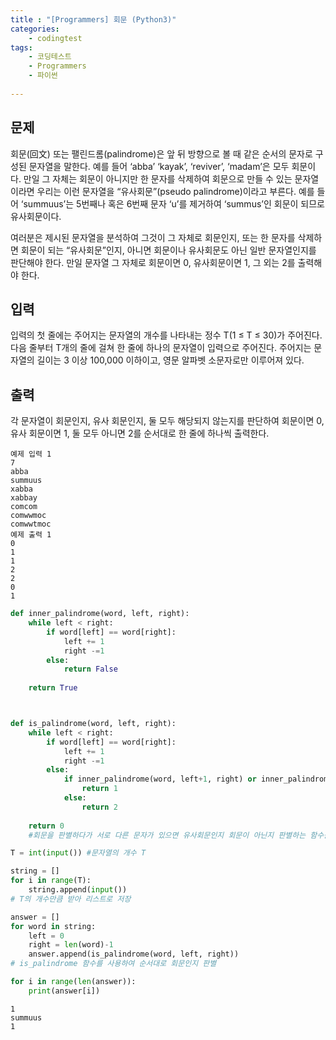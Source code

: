 ```yaml
---
title : "[Programmers] 회문 (Python3)"
categories:
    - codingtest
tags:
    - 코딩테스트
    - Programmers
    - 파이썬
    
---
```


## 문제

회문(回文) 또는 팰린드롬(palindrome)은 앞 뒤 방향으로 볼 때 같은 순서의 문자로 구성된 문자열을 말한다. 예를 들어 ‘abba’ ‘kayak’, ‘reviver’, ‘madam’은 모두 회문이다. 만일 그 자체는 회문이 아니지만 한 문자를 삭제하여 회문으로 만들 수 있는 문자열이라면 우리는 이런 문자열을 “유사회문”(pseudo palindrome)이라고 부른다. 예를 들어 ‘summuus’는 5번째나 혹은 6번째 문자 ‘u’를 제거하여 ‘summus’인 회문이 되므로 유사회문이다.

여러분은 제시된 문자열을 분석하여 그것이 그 자체로 회문인지, 또는 한 문자를 삭제하면 회문이 되는 “유사회문”인지, 아니면 회문이나 유사회문도 아닌 일반 문자열인지를 판단해야 한다. 만일 문자열 그 자체로 회문이면 0, 유사회문이면 1, 그 외는 2를 출력해야 한다. 

## 입력

입력의 첫 줄에는 주어지는 문자열의 개수를 나타내는 정수 T(1 ≤ T ≤ 30)가 주어진다. 다음 줄부터 T개의 줄에 걸쳐 한 줄에 하나의 문자열이 입력으로 주어진다. 주어지는 문자열의 길이는 3 이상 100,000 이하이고, 영문 알파벳 소문자로만 이루어져 있다.

## 출력

각 문자열이 회문인지, 유사 회문인지, 둘 모두 해당되지 않는지를 판단하여 회문이면 0, 유사 회문이면 1, 둘 모두 아니면 2를 순서대로 한 줄에 하나씩 출력한다.

```
예제 입력 1  
7
abba
summuus
xabba
xabbay
comcom
comwwmoc
comwwtmoc
예제 출력 1  
0
1
1
2
2
0
1
```


```python
def inner_palindrome(word, left, right):
    while left < right:
        if word[left] == word[right]:
            left += 1
            right -=1
        else:
            return False
            
    return True



def is_palindrome(word, left, right):
    while left < right:
        if word[left] == word[right]:
            left += 1
            right -=1
        else:
            if inner_palindrome(word, left+1, right) or inner_palindrome(word, left, right-1):
                return 1
            else:
                return 2
            
    return 0
    #회문을 판별하다가 서로 다른 문자가 있으면 유사회문인지 회문이 아닌지 판별하는 함수를 재귀함수를 사용하여 정의

T = int(input()) #문자열의 개수 T

string = []
for i in range(T):
    string.append(input())
# T의 개수만큼 받아 리스트로 저장

answer = []
for word in string:
    left = 0
    right = len(word)-1
    answer.append(is_palindrome(word, left, right))
# is_palindrome 함수를 사용하여 순서대로 회문인지 판별

for i in range(len(answer)):
    print(answer[i])
```

    1
    summuus
    1

